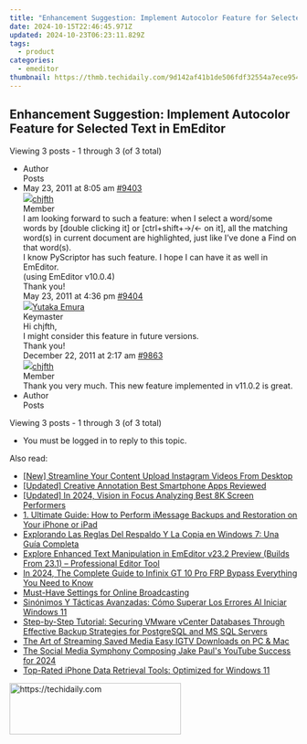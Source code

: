 ```yaml
---
title: "Enhancement Suggestion: Implement Autocolor Feature for Selected Text in EmEditor"
date: 2024-10-15T22:46:45.971Z
updated: 2024-10-23T06:23:11.829Z
tags:
  - product
categories:
  - emeditor
thumbnail: https://thmb.techidaily.com/9d142af41b1de506fdf32554a7ece9543f1d4a28af80d8f0d84551be03cece22.jpg
---
```


## Enhancement Suggestion: Implement Autocolor Feature for Selected Text in EmEditor

Viewing 3 posts - 1 through 3 (of 3 total)

* Author  
Posts
* May 23, 2011 at 8:05 am [#9403](https://tools.techidaily.com/emeditor/products/)  
[![](https://secure.gravatar.com/avatar/8b0cab4b6072a9b0664f8d97be026201?s=80&d=identicon&r=g)chjfth](https://www.emeditor.com/forums/users/chjfth/ "View chjfth's profile")  
Member  
I am looking forward to such a feature: when I select a word/some words by \[double clicking it\] or \[ctrl+shift+→/← on it\], all the matching word(s) in current document are highlighted, just like I’ve done a Find on that word(s).  
 I know PyScriptor has such feature. I hope I can have it as well in EmEditor.  
 (using EmEditor v10.0.4)  
 Thank you!  
May 23, 2011 at 4:36 pm [#9404](https://tools.techidaily.com/emeditor/products/)  
[![](https://secure.gravatar.com/avatar/a0a6377144ed3636f985d87303f65ed2?s=80&d=identicon&r=g)Yutaka Emura](https://www.emeditor.com/forums/users/yemura/ "View Yutaka Emura's profile")  
Keymaster  
Hi chjfth,  
 I might consider this feature in future versions.  
 Thank you!  
December 22, 2011 at 2:17 am [#9863](https://tools.techidaily.com/emeditor/products/)  
[![](https://secure.gravatar.com/avatar/8b0cab4b6072a9b0664f8d97be026201?s=80&d=identicon&r=g)chjfth](https://www.emeditor.com/forums/users/chjfth/ "View chjfth's profile")  
Member  
Thank you very much. This new feature implemented in v11.0.2 is great.
* Author  
Posts

Viewing 3 posts - 1 through 3 (of 3 total)

* You must be logged in to reply to this topic.

<ins class="adsbygoogle"
     style="display:block"
     data-ad-format="autorelaxed"
     data-ad-client="ca-pub-7571918770474297"
     data-ad-slot="1223367746"></ins>

<ins class="adsbygoogle"
     style="display:block"
     data-ad-client="ca-pub-7571918770474297"
     data-ad-slot="8358498916"
     data-ad-format="auto"
     data-full-width-responsive="true"></ins>

<span class="atpl-alsoreadstyle">Also read:</span>
<div><ul>
<li><a href="https://instagram-clips.techidaily.com/new-streamline-your-content-upload-instagram-videos-from-desktop/"><u>[New] Streamline Your Content Upload Instagram Videos From Desktop</u></a></li>
<li><a href="https://vp-tips.techidaily.com/updated-creative-annotation-best-smartphone-apps-reviewed/"><u>[Updated] Creative Annotation Best Smartphone Apps Reviewed</u></a></li>
<li><a href="https://article-files.techidaily.com/updated-in-2024-vision-in-focus-analyzing-best-8k-screen-performers/"><u>[Updated] In 2024, Vision in Focus Analyzing Best 8K Screen Performers</u></a></li>
<li><a href="https://win-manuals.techidaily.com/1-ultimate-guide-how-to-perform-imessage-backups-and-restoration-on-your-iphone-or-ipad/"><u>1. Ultimate Guide: How to Perform iMessage Backups and Restoration on Your iPhone or iPad</u></a></li>
<li><a href="https://win-manuals.techidaily.com/explorando-las-reglas-del-respaldo-y-la-copia-en-windows-7-una-guia-completa/"><u>Explorando Las Reglas Del Respaldo Y La Copia en Windows 7: Una Guía Completa</u></a></li>
<li><a href="https://win-manuals.techidaily.com/explore-enhanced-text-manipulation-in-emeditor-v232-preview-builds-from-231-professional-editor-tool/"><u>Explore Enhanced Text Manipulation in EmEditor v23.2 Preview (Builds From 23.1) – Professional Editor Tool</u></a></li>
<li><a href="https://bypass-frp.techidaily.com/in-2024-the-complete-guide-to-infinix-gt-10-pro-frp-bypass-everything-you-need-to-know-by-drfone-android/"><u>In 2024, The Complete Guide to Infinix GT 10 Pro FRP Bypass Everything You Need to Know</u></a></li>
<li><a href="https://extra-hints.techidaily.com/must-have-settings-for-online-broadcasting/"><u>Must-Have Settings for Online Broadcasting</u></a></li>
<li><a href="https://win-manuals.techidaily.com/sinonimos-y-tacticas-avanzadas-como-superar-los-errores-al-iniciar-windows-11/"><u>Sinónimos Y Tácticas Avanzadas: Cómo Superar Los Errores Al Iniciar Windows 11</u></a></li>
<li><a href="https://win-manuals.techidaily.com/step-by-step-tutorial-securing-vmware-vcenter-databases-through-effective-backup-strategies-for-postgresql-and-ms-sql-servers/"><u>Step-by-Step Tutorial: Securing VMware vCenter Databases Through Effective Backup Strategies for PostgreSQL and MS SQL Servers</u></a></li>
<li><a href="https://instagram-video-recordings.techidaily.com/the-art-of-streaming-saved-media-easy-igtv-downloads-on-pc-and-mac/"><u>The Art of Streaming Saved Media Easy IGTV Downloads on PC & Mac</u></a></li>
<li><a href="https://facebook-video-share.techidaily.com/the-social-media-symphony-composing-jake-pauls-youtube-success-for-2024/"><u>The Social Media Symphony Composing Jake Paul's YouTube Success for 2024</u></a></li>
<li><a href="https://win-manuals.techidaily.com/top-rated-iphone-data-retrieval-tools-optimized-for-windows-11/"><u>Top-Rated iPhone Data Retrieval Tools: Optimized for Windows 11</u></a></li>
</ul></div>

<!-- affiliate ads begin -->
<a href="https://appsumo.8odi.net/c/5597632/2137393/7443" target="_top" id="2137393">
  <img src="//a.impactradius-go.com/display-ad/7443-2137393" border="0" alt="https://techidaily.com" width="300" height="90"/>
</a>
<img height="0" width="0" src="https://appsumo.8odi.net/i/5597632/2137393/7443" style="position:absolute;visibility:hidden;" border="0" />
<!-- affiliate ads end -->

